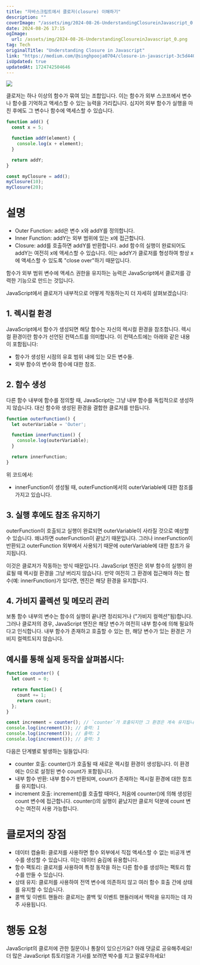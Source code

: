 ```yaml
---
title: "자바스크립트에서 클로저(closure) 이해하기"
description: ""
coverImage: "/assets/img/2024-08-26-UnderstandingClosureinJavascript_0.png"
date: 2024-08-26 17:15
ogImage: 
  url: /assets/img/2024-08-26-UnderstandingClosureinJavascript_0.png
tag: Tech
originalTitle: "Understanding Closure in Javascript"
link: "https://medium.com/@singhpooja0704/closure-in-javascript-3c5d4404bfc4"
isUpdated: true
updatedAt: 1724742504646
---
```




<img src="/assets/img/2024-08-26-UnderstandingClosureinJavascript_0.png" />

클로저는 하나 이상의 함수가 묶여 있는 조합입니다. 이는 함수가 외부 스코프에서 변수나 함수를 기억하고 액세스할 수 있는 능력을 가리킵니다. 심지어 외부 함수가 실행을 마친 후에도 그 변수나 함수에 액세스할 수 있습니다.

```js
function add() {
  const x = 5;

  function addY(element) {
    console.log(x + element);
  }

  return addY;
}

const myClosure = add();
myClosure(10);
myClosure(20);
```

# 설명


<div class="content-ad"></div>

- Outer Function: add은 변수 x와 addY를 정의합니다.
- Inner Function: addY는 외부 범위에 있는 x에 접근합니다.
- Closure: add를 호출하면 addY를 반환합니다. add 함수의 실행이 완료되어도 addY는 여전히 x에 액세스할 수 있습니다. 이는 addY가 클로저를 형성하여 항상 x에 액세스할 수 있도록 "close over"하기 때문입니다.

함수가 외부 범위 변수에 액세스 권한을 유지하는 능력은 JavaScript에서 클로저를 강력한 기능으로 만드는 것입니다.

JavaScript에서 클로저가 내부적으로 어떻게 작동하는지 더 자세히 살펴보겠습니다:

## 1. 렉시컬 환경

<div class="content-ad"></div>

JavaScript에서 함수가 생성되면 해당 함수는 자신의 렉시컬 환경을 참조합니다. 렉시컬 환경이란 함수가 선언된 컨텍스트를 의미합니다. 이 컨텍스트에는 아래와 같은 내용이 포함됩니다:

- 함수가 생성된 시점의 유효 범위 내에 있는 모든 변수들.
- 외부 함수의 변수와 함수에 대한 참조.

## 2. 함수 생성

다른 함수 내부에 함수를 정의할 때, JavaScript는 그냥 내부 함수를 독립적으로 생성하지 않습니다. 대신 함수와 생성된 환경을 결합한 클로저를 만듭니다.

<div class="content-ad"></div>

```js
function outerFunction() {
  let outerVariable = 'Outer';

  function innerFunction() {
    console.log(outerVariable);
  }

  return innerFunction;
}
```

위 코드에서:

- innerFunction이 생성될 때, outerFunction에서의 outerVariable에 대한 참조를 가지고 있습니다.

## 3. 실행 후에도 참조 유지하기

<div class="content-ad"></div>

outerFunction이 호출되고 실행이 완료되면 outerVariable이 사라질 것으로 예상할 수 있습니다. 왜냐하면 outerFunction이 끝났기 때문입니다. 그러나 innerFunction이 반환되고 outerFunction 외부에서 사용되기 때문에 outerVariable에 대한 참조가 유지됩니다.

이것은 클로저가 작동하는 방식 때문입니다. JavaScript 엔진은 외부 함수의 실행이 완료될 때 렉시컬 환경을 그냥 버리지 않습니다. 만약 여전히 그 환경에 접근해야 하는 함수(예: innerFunction)가 있다면, 엔진은 해당 환경을 유지합니다.

## 4. 가비지 콜렉션 및 메모리 관리

보통 함수 내부의 변수는 함수의 실행이 끝나면 정리되거나 ("가비지 컬렉션"됨)합니다. 그러나 클로저의 경우, JavaScript 엔진은 해당 변수가 여전히 내부 함수에 의해 필요하다고 인식합니다. 내부 함수가 존재하고 호출할 수 있는 한, 해당 변수가 있는 환경은 가비지 컬렉트되지 않습니다.

<div class="content-ad"></div>

## 예시를 통해 실제 동작을 살펴봅시다:

```js
function counter() {
  let count = 0;

  return function() {
    count += 1;
    return count;
  };
}

const increment = counter(); // `counter`가 호출되지만 그 환경은 계속 유지됩니다.
console.log(increment()); // 출력: 1
console.log(increment()); // 출력: 2
console.log(increment()); // 출력: 3
```

다음은 단계별로 발생하는 일들입니다:

- counter 호출: counter()가 호출될 때 새로운 렉시컬 환경이 생성됩니다. 이 환경에는 0으로 설정된 변수 count가 포함됩니다.
- 내부 함수 반환: 내부 함수가 반환되며, count가 존재하는 렉시컬 환경에 대한 참조를 유지합니다.
- increment 호출: increment()를 호출할 때마다, 처음에 counter()에 의해 생성된 count 변수에 접근합니다. counter()의 실행이 끝났지만 클로저 덕분에 count 변수는 여전히 사용 가능합니다.

<div class="content-ad"></div>

# 클로저의 장점

- 데이터 캡슐화: 클로저를 사용하면 함수 외부에서 직접 액세스할 수 없는 비공개 변수를 생성할 수 있습니다. 이는 데이터 숨김에 유용합니다.
- 함수 팩토리: 클로저를 사용하여 특정 동작을 하는 다른 함수를 생성하는 팩토리 함수를 만들 수 있습니다.
- 상태 유지: 클로저를 사용하여 전역 변수에 의존하지 않고 여러 함수 호출 간에 상태를 유지할 수 있습니다.
- 콜백 및 이벤트 핸들러: 클로저는 콜백 및 이벤트 핸들러에서 맥락을 유지하는 데 자주 사용됩니다.

# 행동 요청

JavaScript의 클로저에 관한 질문이나 통찰이 있으신가요? 아래 댓글로 공유해주세요! 더 많은 JavaScript 튜토리얼과 기사를 보려면 박수를 치고 팔로우하세요!